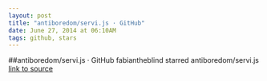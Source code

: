 ```yaml
---
layout: post
title: "antiboredom/servi.js · GitHub"
date: June 27, 2014 at 06:10AM
tags: github, stars
---
```

##antiboredom/servi.js · GitHub
fabiantheblind starred antiboredom/servi.js
[link to source](http://ift.tt/1m34r4f) 
